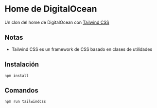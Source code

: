 # Home de DigitalOcean

Un clon del home de DigitalOcean con [Tailwind CSS](https://tailwindcss.com/)

## Notas

* Tailwind CSS es un framework de CSS basado en clases de utilidades

## Instalación

    npm install

## Comandos

    npm run tailwindcss
